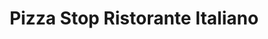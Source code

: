 ---
title: "Pizza Stop Ristorante Italiano"
address: "6 to 10 Chatham Lane, Grafton Street, Dublin City Centre, Co. Dublin"
tel: "+353 (0)1 679 6712"
county: "Dublin"
category: "Italian Restaurants"
type: "Content"
lat: "53.340946197509766"
lng: "-6.261499404907227"
---